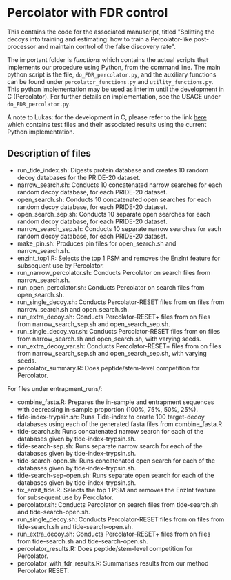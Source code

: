 # Percolator with FDR control

This contains the code for the associated manuscript, titled "Splitting the decoys into training and estimating: how to train a Percolator-like post-processor and maintain control of the false discovery rate". 

The important folder is *functions* which contains the actual scripts that implements our procedure using Python, from the command line. The main python script is the file, `do_FDR_percolator.py`, and the auxiliary functions can be found under `percolator_functions.py` and `utility_functions.py`. This python implementation may be used as interim until the development in C (Percolator). For further details on implementation, see the USAGE under `do_FDR_percolator.py`.

A note to Lukas: for the development in C, please refer to the link [here](https://unisydneyedu-my.sharepoint.com/:f:/g/personal/jfre0619_uni_sydney_edu_au/Et239lX9DY9LjFA4GtfyHvQBMDRZbCc8dcU2QDaE_2mDPw?e=gUJDXR) which contains test files and their associated results using the current Python implementation.

## Description of files

* run_tide_index.sh: Digests protein database and creates 10 random decoy databases for the PRIDE-20 dataset.
* narrow_search.sh: Conducts 10 concatenated narrow searches for each random decoy database, for each PRIDE-20 dataset.
* open_search.sh: Conducts 10 concatenated open searches for each random decoy database, for each PRIDE-20 dataset.
* open_search_sep.sh: Conducts 10 separate open searches for each random decoy database, for each PRIDE-20 dataset.
* narrow_search_sep.sh: Conducts 10 separate narrow searches for each random decoy database, for each PRIDE-20 dataset.
* make_pin.sh: Produces pin files for open_search.sh and narrow_search.sh.
* enzint_top1.R: Selects the top 1 PSM and removes the EnzInt feature for subsequent use by Percolator.
* run_narrow_percolator.sh: Conducts Percolator on search files from narrow_search.sh.
* run_open_percolator.sh: Conducts Percolator on search files from open_search.sh.
* run_single_decoy.sh: Conducts Percolator-RESET files from on files from narrow_search.sh and open_search.sh.
* run_extra_decoy.sh: Conducts Percolator-RESET+ files from on files from narrow_search_sep.sh and open_search_sep.sh.
* run_single_decoy_var.sh: Conducts Percolator-RESET files from on files from narrow_search.sh and open_search.sh, with varying seeds.
* run_extra_decoy_var.sh: Conducts Percolator-RESET+ files from on files from narrow_search_sep.sh and open_search_sep.sh, with varying seeds.
* percolator_summary.R: Does peptide/stem-level competition for Percolator.

For files under entrapment_runs/:
* combine_fasta.R: Prepares the in-sample and entrapment sequences with decreasing in-sample proportion (100\%, 75\%, 50\%, 25\%).
* tide-index-trypsin.sh: Runs Tide-index to create 100 target-decoy databases using each of the generated fasta files from combine_fasta.R
* tide-search.sh: Runs concatenated narrow search for each of the databases given by tide-index-trypsin.sh.
* tide-search-sep.sh: Runs separate narrow search for each of the databases given by tide-index-trypsin.sh.
* tide-search-open.sh: Runs concatenated open search for each of the databases given by tide-index-trypsin.sh.
* tide-search-sep-open.sh: Runs separate open search for each of the databases given by tide-index-trypsin.sh.
* fix_enzit_tide.R: Selects the top 1 PSM and removes the EnzInt feature for subsequent use by Percolator.
* percolator.sh: Conducts Percolator on search files from tide-search.sh and tide-search-open.sh.
* run_single_decoy.sh: Conducts Percolator-RESET files from on files from tide-search.sh and tide-search-open.sh.
* run_extra_decoy.sh: Conducts Percolator-RESET+ files from on files from tide-search.sh and tide-search-open.sh.
* percolator_results.R: Does peptide/stem-level competition for Percolator.
* percolator_with_fdr_results.R: Summarises results from our method Percolator RESET.
